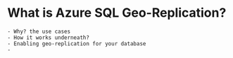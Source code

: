 # What is Azure SQL Geo-Replication?
    - Why? the use cases
    - How it works underneath?
    - Enabling geo-replication for your database
    - 